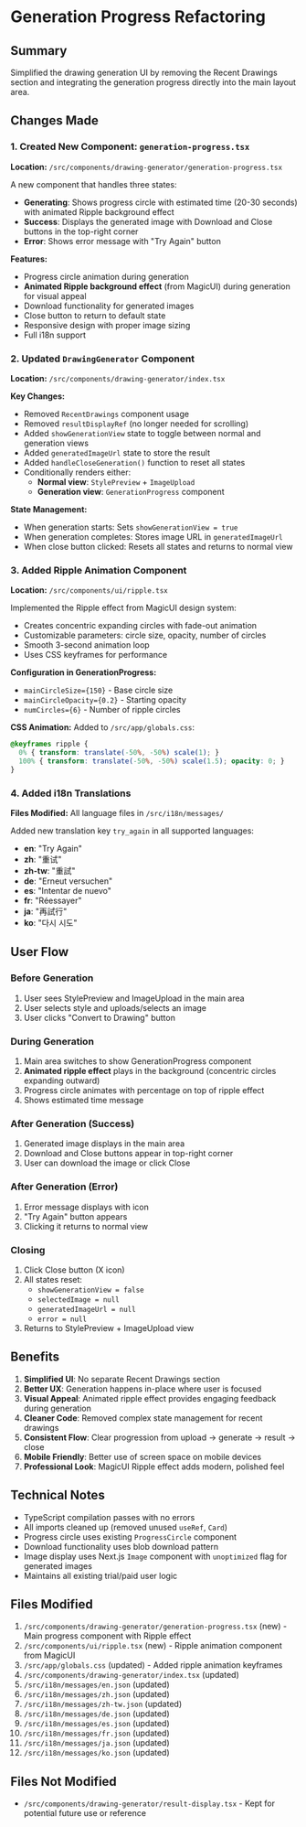 # Generation Progress Refactoring

## Summary
Simplified the drawing generation UI by removing the Recent Drawings section and integrating the generation progress directly into the main layout area.

## Changes Made

### 1. Created New Component: `generation-progress.tsx`
**Location:** `/src/components/drawing-generator/generation-progress.tsx`

A new component that handles three states:
- **Generating**: Shows progress circle with estimated time (20-30 seconds) with animated Ripple background effect
- **Success**: Displays the generated image with Download and Close buttons in the top-right corner
- **Error**: Shows error message with "Try Again" button

**Features:**
- Progress circle animation during generation
- **Animated Ripple background effect** (from MagicUI) during generation for visual appeal
- Download functionality for generated images
- Close button to return to default state
- Responsive design with proper image sizing
- Full i18n support

### 2. Updated `DrawingGenerator` Component
**Location:** `/src/components/drawing-generator/index.tsx`

**Key Changes:**
- Removed `RecentDrawings` component usage
- Removed `resultDisplayRef` (no longer needed for scrolling)
- Added `showGenerationView` state to toggle between normal and generation views
- Added `generatedImageUrl` state to store the result
- Added `handleCloseGeneration()` function to reset all states
- Conditionally renders either:
  - **Normal view**: `StylePreview` + `ImageUpload`
  - **Generation view**: `GenerationProgress` component

**State Management:**
- When generation starts: Sets `showGenerationView = true`
- When generation completes: Stores image URL in `generatedImageUrl`
- When close button clicked: Resets all states and returns to normal view

### 3. Added Ripple Animation Component
**Location:** `/src/components/ui/ripple.tsx`

Implemented the Ripple effect from MagicUI design system:
- Creates concentric expanding circles with fade-out animation
- Customizable parameters: circle size, opacity, number of circles
- Smooth 3-second animation loop
- Uses CSS keyframes for performance

**Configuration in GenerationProgress:**
- `mainCircleSize={150}` - Base circle size
- `mainCircleOpacity={0.2}` - Starting opacity
- `numCircles={6}` - Number of ripple circles

**CSS Animation:**
Added to `/src/app/globals.css`:
```css
@keyframes ripple {
  0% { transform: translate(-50%, -50%) scale(1); }
  100% { transform: translate(-50%, -50%) scale(1.5); opacity: 0; }
}
```

### 4. Added i18n Translations
**Files Modified:** All language files in `/src/i18n/messages/`

Added new translation key `try_again` in all supported languages:
- **en**: "Try Again"
- **zh**: "重试"
- **zh-tw**: "重試"
- **de**: "Erneut versuchen"
- **es**: "Intentar de nuevo"
- **fr**: "Réessayer"
- **ja**: "再試行"
- **ko**: "다시 시도"

## User Flow

### Before Generation
1. User sees StylePreview and ImageUpload in the main area
2. User selects style and uploads/selects an image
3. User clicks "Convert to Drawing" button

### During Generation
1. Main area switches to show GenerationProgress component
2. **Animated ripple effect** plays in the background (concentric circles expanding outward)
3. Progress circle animates with percentage on top of ripple effect
4. Shows estimated time message

### After Generation (Success)
1. Generated image displays in the main area
2. Download and Close buttons appear in top-right corner
3. User can download the image or click Close

### After Generation (Error)
1. Error message displays with icon
2. "Try Again" button appears
3. Clicking it returns to normal view

### Closing
1. Click Close button (X icon)
2. All states reset:
   - `showGenerationView = false`
   - `selectedImage = null`
   - `generatedImageUrl = null`
   - `error = null`
3. Returns to StylePreview + ImageUpload view

## Benefits

1. **Simplified UI**: No separate Recent Drawings section
2. **Better UX**: Generation happens in-place where user is focused
3. **Visual Appeal**: Animated ripple effect provides engaging feedback during generation
4. **Cleaner Code**: Removed complex state management for recent drawings
5. **Consistent Flow**: Clear progression from upload → generate → result → close
6. **Mobile Friendly**: Better use of screen space on mobile devices
7. **Professional Look**: MagicUI Ripple effect adds modern, polished feel

## Technical Notes

- TypeScript compilation passes with no errors
- All imports cleaned up (removed unused `useRef`, `Card`)
- Progress circle uses existing `ProgressCircle` component
- Download functionality uses blob download pattern
- Image display uses Next.js `Image` component with `unoptimized` flag for generated images
- Maintains all existing trial/paid user logic

## Files Modified

1. `/src/components/drawing-generator/generation-progress.tsx` (new) - Main progress component with Ripple effect
2. `/src/components/ui/ripple.tsx` (new) - Ripple animation component from MagicUI
3. `/src/app/globals.css` (updated) - Added ripple animation keyframes
4. `/src/components/drawing-generator/index.tsx` (updated)
5. `/src/i18n/messages/en.json` (updated)
6. `/src/i18n/messages/zh.json` (updated)
7. `/src/i18n/messages/zh-tw.json` (updated)
8. `/src/i18n/messages/de.json` (updated)
9. `/src/i18n/messages/es.json` (updated)
10. `/src/i18n/messages/fr.json` (updated)
11. `/src/i18n/messages/ja.json` (updated)
12. `/src/i18n/messages/ko.json` (updated)

## Files Not Modified

- `/src/components/drawing-generator/result-display.tsx` - Kept for potential future use or reference
